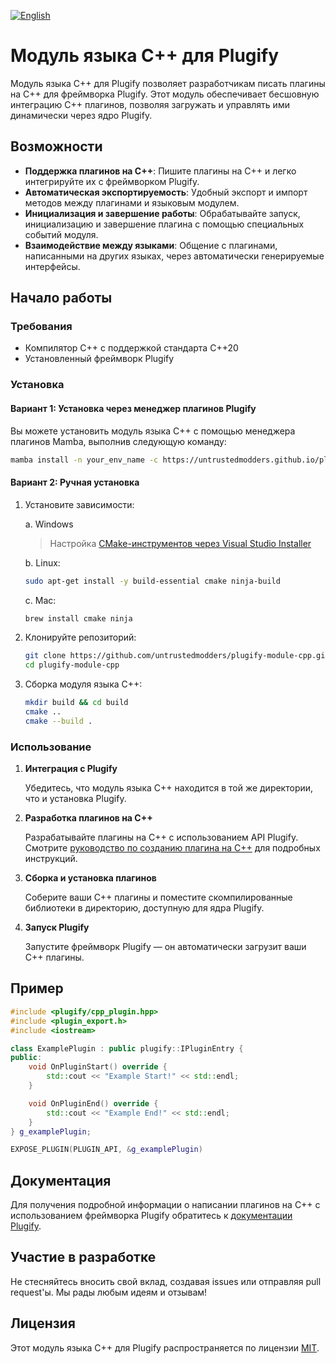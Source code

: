 [![English](https://img.shields.io/badge/English-%F0%9F%87%AC%F0%9F%87%A7-blue?style=for-the-badge)](README.md)

# Модуль языка C++ для Plugify

Модуль языка C++ для Plugify позволяет разработчикам писать плагины на C++ для фреймворка Plugify. Этот модуль обеспечивает бесшовную интеграцию C++ плагинов, позволяя загружать и управлять ими динамически через ядро Plugify.

## Возможности

- **Поддержка плагинов на C++**: Пишите плагины на C++ и легко интегрируйте их с фреймворком Plugify.
- **Автоматическая экспортируемость**: Удобный экспорт и импорт методов между плагинами и языковым модулем.
- **Инициализация и завершение работы**: Обрабатывайте запуск, инициализацию и завершение плагина с помощью специальных событий модуля.
- **Взаимодействие между языками**: Общение с плагинами, написанными на других языках, через автоматически генерируемые интерфейсы.

## Начало работы

### Требования

- Компилятор C++ с поддержкой стандарта C++20  
- Установленный фреймворк Plugify

### Установка

#### Вариант 1: Установка через менеджер плагинов Plugify

Вы можете установить модуль языка C++ с помощью менеджера плагинов Mamba, выполнив следующую команду:

```bash
mamba install -n your_env_name -c https://untrustedmodders.github.io/plugify-module-cpp/ plugify-module-cpp
```

#### Вариант 2: Ручная установка

1. Установите зависимости:

   a. Windows  
   > Настройка [CMake-инструментов через Visual Studio Installer](https://learn.microsoft.com/en-us/cpp/build/cmake-projects-in-visual-studio#installation)

   b. Linux:
   ```sh
   sudo apt-get install -y build-essential cmake ninja-build
   ```

   c. Mac:
   ```sh
   brew install cmake ninja
   ```

2. Клонируйте репозиторий:

   ```bash
   git clone https://github.com/untrustedmodders/plugify-module-cpp.git --recursive
   cd plugify-module-cpp
   ```

3. Сборка модуля языка C++:

   ```bash
   mkdir build && cd build
   cmake ..
   cmake --build .
   ```

### Использование

1. **Интеграция с Plugify**

   Убедитесь, что модуль языка C++ находится в той же директории, что и установка Plugify.

2. **Разработка плагинов на C++**

   Разрабатывайте плагины на C++ с использованием API Plugify. Смотрите [руководство по созданию плагина на C++](https://untrustedmodders.github.io/languages/cpp/first-plugin) для подробных инструкций.

3. **Сборка и установка плагинов**

   Соберите ваши C++ плагины и поместите скомпилированные библиотеки в директорию, доступную для ядра Plugify.

4. **Запуск Plugify**

   Запустите фреймворк Plugify — он автоматически загрузит ваши C++ плагины.

## Пример

```c++
#include <plugify/cpp_plugin.hpp>
#include <plugin_export.h>
#include <iostream>

class ExamplePlugin : public plugify::IPluginEntry {
public:
	void OnPluginStart() override {
		std::cout << "Example Start!" << std::endl;
	}

	void OnPluginEnd() override {
		std::cout << "Example End!" << std::endl;
	}
} g_examplePlugin;

EXPOSE_PLUGIN(PLUGIN_API, &g_examplePlugin)
```

## Документация

Для получения подробной информации о написании плагинов на C++ с использованием фреймворка Plugify обратитесь к [документации Plugify](https://untrustedmodders.github.io).

## Участие в разработке

Не стесняйтесь вносить свой вклад, создавая issues или отправляя pull request'ы. Мы рады любым идеям и отзывам!

## Лицензия

Этот модуль языка C++ для Plugify распространяется по лицензии [MIT](LICENSE).
